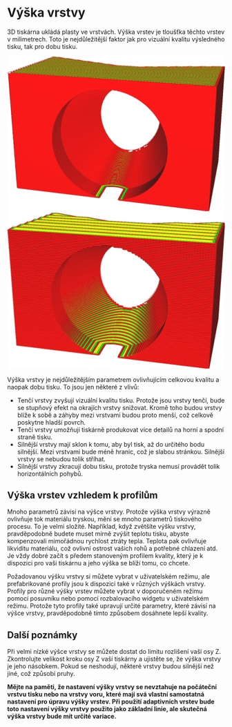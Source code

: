 Výška vrstvy
====
3D tiskárna ukládá plasty ve vrstvách. Výška vrstev je tloušťka těchto vrstev v milimetrech. Toto je nejdůležitější faktor jak pro vizuální kvalitu výsledného tisku, tak pro dobu tisku.

![Výška vrstvy 0,1 mm](../../../articles/images/layer_height_0.1.png)
![Výška vrstvy 0,2 mm](../../../articles/images/layer_height_0.3.png)

Výška vrstvy je nejdůležitějším parametrem ovlivňujícím celkovou kvalitu a naopak dobu tisku. To jsou jen některé z vlivů:
* Tenčí vrstvy zvyšují vizuální kvalitu tisku. Protože jsou vrstvy tenčí, bude se stupňový efekt na okrajích vrstvy snižovat. Kromě toho budou vrstvy blíže k sobě a záhyby mezi vrstvami budou proto menší, což celkově poskytne hladší povrch.
* Tenčí vrstvy umožňují tiskárně produkovat více detailů na horní a spodní straně tisku.
* Silnější vrstvy mají sklon k tomu, aby byl tisk, až do určitého bodu silnější. Mezi vrstvami bude méně hranic, což je slabou stránkou. Silnější vrstvy se nebudou tolik stříhat.
* Silnější vrstvy zkracují dobu tisku, protože tryska nemusí provádět tolik horizontálních pohybů.

Výška vrstev vzhledem k profilům
----
Mnoho parametrů závisí na výšce vrstvy. Protože výška vrstvy výrazně ovlivňuje tok materiálu tryskou, mění se mnoho parametrů tiskového procesu. To je velmi složité. Například, když zvětšíte výšku vrstvy, pravděpodobně budete muset mírně zvýšit teplotu tisku, abyste kompenzovali mimořádnou rychlost ztráty tepla. Teplota pak ovlivňuje likviditu materiálu, což ovlivní ostrost vašich rohů a potřebné chlazení atd. Je vždy dobré začít s předem stanoveným profilem kvality, který je k dispozici pro vaši tiskárnu a jeho výška se blíží tomu, co chcete.

Požadovanou výšku vrstvy si můžete vybrat v uživatelském režimu, ale prefabrikované profily jsou k dispozici také v různých výškách vrstvy. Profily pro různé výšky vrstev můžete vybrat v doporučeném režimu pomocí posuvníku nebo pomocí rozbalovacího widgetu v uživatelském režimu. Protože tyto profily také upravují určité parametry, které závisí na výšce vrstvy, pravděpodobně tímto způsobem dosáhnete lepší kvality.

Další poznámky
----
Při velmi nízké výšce vrstvy se můžete dostat do limitu rozlišení vaší osy Z. Zkontrolujte velikost kroku osy Z vaší tiskárny a ujistěte se, že výška vrstvy je jeho násobkem. Pokud se neshodují, některé vrstvy budou silnější než jiné, což způsobí pruhy.

**Mějte na paměti, že nastavení výšky vrstvy se nevztahuje na počáteční vrstvu tisku nebo na vrstvy voru, které mají svá vlastní samostatná nastavení pro úpravu výšky vrstev. Při použití adaptivních vrstev bude toto nastavení výšky vrstvy použito jako základní linie, ale skutečná výška vrstvy bude mít určité variace.**